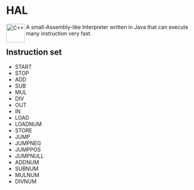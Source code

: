 # HAL

<img align="left" alt="C++" img src="https://upload.wikimedia.org/wikipedia/commons/thumb/7/73/HAL9000_Case.svg/220px-HAL9000_Case.svg.png" height="50">

A small-Assembly-like Interpreter written in Java that can execute many instruction very fast. 



## Instruction set

- START
- STOP
- ADD
- SUB
- MUL
- DIV
- OUT 
- IN
- LOAD
- LOADNUM
- STORE
- JUMP
- JUMPNEG
- JUMPPOS
- JUMPNULL
- ADDNUM
- SUBNUM
- MULNUM
- DIVNUM
